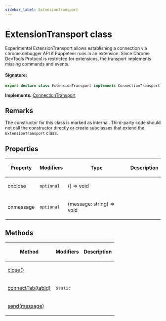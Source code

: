 ```yaml
---
sidebar_label: ExtensionTransport
---
```


# ExtensionTransport class

Experimental ExtensionTransport allows establishing a connection via chrome.debugger API if Puppeteer runs in an extension. Since Chrome DevTools Protocol is restricted for extensions, the transport implements missing commands and events.

#### Signature:

```typescript
export declare class ExtensionTransport implements ConnectionTransport
```

**Implements:** [ConnectionTransport](./puppeteer.connectiontransport.md)

## Remarks

The constructor for this class is marked as internal. Third-party code should not call the constructor directly or create subclasses that extend the `ExtensionTransport` class.

## Properties

<table><thead><tr><th>

Property

</th><th>

Modifiers

</th><th>

Type

</th><th>

Description

</th></tr></thead>
<tbody><tr><td>

<span id="onclose">onclose</span>

</td><td>

`optional`

</td><td>

() =&gt; void

</td><td>

</td></tr>
<tr><td>

<span id="onmessage">onmessage</span>

</td><td>

`optional`

</td><td>

(message: string) =&gt; void

</td><td>

</td></tr>
</tbody></table>

## Methods

<table><thead><tr><th>

Method

</th><th>

Modifiers

</th><th>

Description

</th></tr></thead>
<tbody><tr><td>

<span id="close">[close()](./puppeteer.extensiontransport.close.md)</span>

</td><td>

</td><td>

</td></tr>
<tr><td>

<span id="connecttab">[connectTab(tabId)](./puppeteer.extensiontransport.connecttab.md)</span>

</td><td>

`static`

</td><td>

</td></tr>
<tr><td>

<span id="send">[send(message)](./puppeteer.extensiontransport.send.md)</span>

</td><td>

</td><td>

</td></tr>
</tbody></table>
